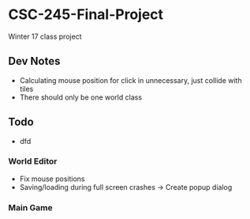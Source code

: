 # CSC-245-Final-Project
Winter 17 class project


## Dev Notes
- Calculating mouse position for click in unnecessary, just collide with tiles
- There should only be one world class

## Todo
- dfd

### World Editor
- Fix mouse positions
- Saving/loading during full screen crashes -> Create popup dialog

### Main Game